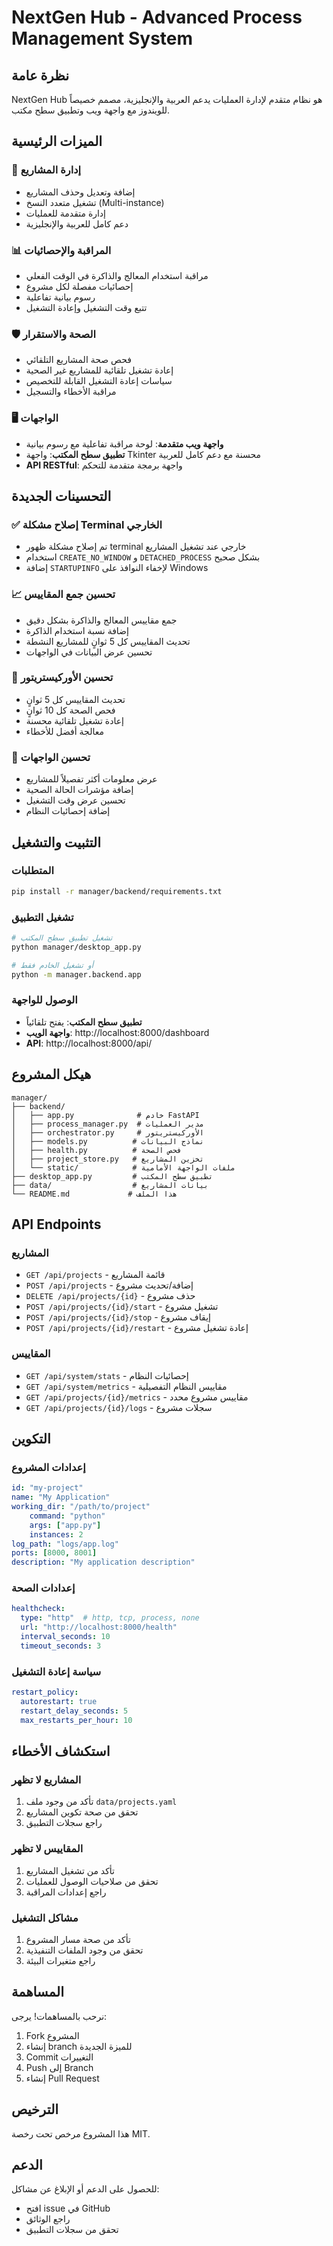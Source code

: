 # NextGen Hub - Advanced Process Management System

## نظرة عامة
NextGen Hub هو نظام متقدم لإدارة العمليات يدعم العربية والإنجليزية، مصمم خصيصاً للويندوز مع واجهة ويب وتطبيق سطح مكتب.

## الميزات الرئيسية

### 🔧 إدارة المشاريع
- إضافة وتعديل وحذف المشاريع
- تشغيل متعدد النسخ (Multi-instance)
- إدارة متقدمة للعمليات
- دعم كامل للعربية والإنجليزية

### 📊 المراقبة والإحصائيات
- مراقبة استخدام المعالج والذاكرة في الوقت الفعلي
- إحصائيات مفصلة لكل مشروع
- رسوم بيانية تفاعلية
- تتبع وقت التشغيل وإعادة التشغيل

### 🛡️ الصحة والاستقرار
- فحص صحة المشاريع التلقائي
- إعادة تشغيل تلقائية للمشاريع غير الصحية
- سياسات إعادة التشغيل القابلة للتخصيص
- مراقبة الأخطاء والتسجيل

### 🖥️ الواجهات
- **واجهة ويب متقدمة**: لوحة مراقبة تفاعلية مع رسوم بيانية
- **تطبيق سطح المكتب**: واجهة Tkinter محسنة مع دعم كامل للعربية
- **API RESTful**: واجهة برمجة متقدمة للتحكم

## التحسينات الجديدة

### ✅ إصلاح مشكلة Terminal الخارجي
- تم إصلاح مشكلة ظهور terminal خارجي عند تشغيل المشاريع
- استخدام `CREATE_NO_WINDOW` و `DETACHED_PROCESS` بشكل صحيح
- إضافة `STARTUPINFO` لإخفاء النوافذ على Windows

### 📈 تحسين جمع المقاييس
- جمع مقاييس المعالج والذاكرة بشكل دقيق
- إضافة نسبة استخدام الذاكرة
- تحديث المقاييس كل 5 ثوانٍ للمشاريع النشطة
- تحسين عرض البيانات في الواجهات

### 🔄 تحسين الأوركيستريتور
- تحديث المقاييس كل 5 ثوانٍ
- فحص الصحة كل 10 ثوانٍ
- إعادة تشغيل تلقائية محسنة
- معالجة أفضل للأخطاء

### 🎨 تحسين الواجهات
- عرض معلومات أكثر تفصيلاً للمشاريع
- إضافة مؤشرات الحالة الصحية
- تحسين عرض وقت التشغيل
- إضافة إحصائيات النظام

## التثبيت والتشغيل

### المتطلبات
   ```bash
pip install -r manager/backend/requirements.txt
   ```

### تشغيل التطبيق
   ```bash
# تشغيل تطبيق سطح المكتب
python manager/desktop_app.py

# أو تشغيل الخادم فقط
python -m manager.backend.app
```

### الوصول للواجهة
- **تطبيق سطح المكتب**: يفتح تلقائياً
- **واجهة الويب**: http://localhost:8000/dashboard
- **API**: http://localhost:8000/api/

## هيكل المشروع

```
manager/
├── backend/
│   ├── app.py              # خادم FastAPI
│   ├── process_manager.py  # مدير العمليات
│   ├── orchestrator.py     # الأوركيستريتور
│   ├── models.py          # نماذج البيانات
│   ├── health.py          # فحص الصحة
│   ├── project_store.py   # تخزين المشاريع
│   └── static/            # ملفات الواجهة الأمامية
├── desktop_app.py         # تطبيق سطح المكتب
├── data/                  # بيانات المشاريع
└── README.md             # هذا الملف
```

## API Endpoints

### المشاريع
- `GET /api/projects` - قائمة المشاريع
- `POST /api/projects` - إضافة/تحديث مشروع
- `DELETE /api/projects/{id}` - حذف مشروع
- `POST /api/projects/{id}/start` - تشغيل مشروع
- `POST /api/projects/{id}/stop` - إيقاف مشروع
- `POST /api/projects/{id}/restart` - إعادة تشغيل مشروع

### المقاييس
- `GET /api/system/stats` - إحصائيات النظام
- `GET /api/system/metrics` - مقاييس النظام التفصيلية
- `GET /api/projects/{id}/metrics` - مقاييس مشروع محدد
- `GET /api/projects/{id}/logs` - سجلات مشروع

## التكوين

### إعدادات المشروع
```yaml
id: "my-project"
name: "My Application"
working_dir: "/path/to/project"
    command: "python"
    args: ["app.py"]
    instances: 2
log_path: "logs/app.log"
ports: [8000, 8001]
description: "My application description"
```

### إعدادات الصحة
```yaml
healthcheck:
  type: "http"  # http, tcp, process, none
  url: "http://localhost:8000/health"
  interval_seconds: 10
  timeout_seconds: 3
```

### سياسة إعادة التشغيل
```yaml
restart_policy:
  autorestart: true
  restart_delay_seconds: 5
  max_restarts_per_hour: 10
```

## استكشاف الأخطاء

### المشاريع لا تظهر
1. تأكد من وجود ملف `data/projects.yaml`
2. تحقق من صحة تكوين المشاريع
3. راجع سجلات التطبيق

### المقاييس لا تظهر
1. تأكد من تشغيل المشاريع
2. تحقق من صلاحيات الوصول للعمليات
3. راجع إعدادات المراقبة

### مشاكل التشغيل
1. تأكد من صحة مسار المشروع
2. تحقق من وجود الملفات التنفيذية
3. راجع متغيرات البيئة

## المساهمة

نرحب بالمساهمات! يرجى:
1. Fork المشروع
2. إنشاء branch للميزة الجديدة
3. Commit التغييرات
4. Push إلى Branch
5. إنشاء Pull Request

## الترخيص

هذا المشروع مرخص تحت رخصة MIT.

## الدعم

للحصول على الدعم أو الإبلاغ عن مشاكل:
- افتح issue في GitHub
- راجع الوثائق
- تحقق من سجلات التطبيق
